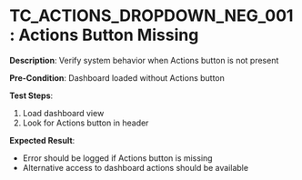 # TC_ACTIONS_DROPDOWN_NEG_001: Actions Button Missing

**Description**: Verify system behavior when Actions button is not present

**Pre-Condition**: Dashboard loaded without Actions button

**Test Steps**:
1. Load dashboard view
2. Look for Actions button in header

**Expected Result**:
- Error should be logged if Actions button is missing
- Alternative access to dashboard actions should be available